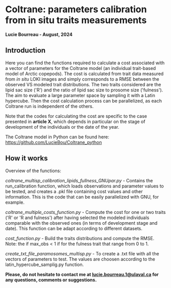 # Coltrane: parameters calibration from in situ traits measurements
**Lucie Bourreau - August, 2024**

## Introduction

Here you can find the functions required to calculate a cost associated with a vector of parameters for the Coltrane model (an individual trait-based model of Arctic copepods). The cost is calculated from trait data measured from *in situ* LOKI images and simply corresponds to a RMSE between the observed VS modeled trait distributions. The two traits considered are the lipid sac size ('R') and the ratio of lipid sac size to prosome size ('fulness'). The aim to evaluate a large parameter space by sampling it with a Latin hypercube. Then the cost calculation process can be parallelized, as each Coltrane run is independent of the others. 

Note that the codes for calculating the cost are specific to the case presented in **article X**, which depends in particular on the stage of development of the individuals or the date of the year.

The Coltrane model in Python can be found here: https://github.com/LucieBou/Coltrane_python

## How it works

Overview of the functions:

*coltrane_multisp_calibration_lipids_fullness_GNUpar.py* - Contains the run_calibration function, which loads observations and parameter values to be tested, and creates a .pkl file containing cost values and other information. This is the code that can be easily parallelized with GNU, for example.    

*coltrane_multiple_costs_function.py* - Compute the cost for one or two traits ('R' or 'R and fulness') after having selected the modeled individuals comparable with the observed ones (in terms of development stage and date). This function can be adapt according to different datasets.     

*cost_function.py* - Build the traits distributions and compute the RMSE. Note: the if max_obs < 1 if for the fulness trait that range from 0 to 1.     

*create_txt_file_paramosomes_multisp.py* - To create a .txt file with all the vectors of parameters to test. The values are choosen according to the latin_hypercube_samplig.py function.    

**Please, do not hesitate to contact me at lucie.bourreau.1@ulaval.ca for any questions, comments or suggestions.**




